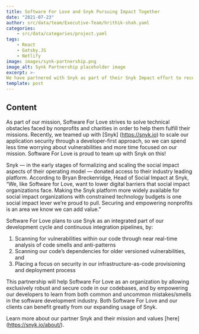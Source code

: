 ```yaml
---
title: Software For Love and Snyk Pursuing Impact Together
date: "2021-07-23"
author: src/data/team/Executive-Team/hrithik-shah.yaml
categories:
    - src/data/categories/project.yaml
tags:
    - React
    - Gatsby.JS
    - Netlify
image: images/synk-partnership.png
image_alt: Synk Partnership placeholder image
excerpt: >-
We have partnered with Snyk as part of their Snyk Impact effort to receive in-kind software security and code integration support.
template: post
---
```


## Content

As part of our mission, Software For Love strives to solve technical obstacles faced by nonprofits and charities in order to help them fulfill their missions. Recently, we teamed up with [Snyk] (https://snyk.io) to scale our application security through a developer-first approach, so we can spend less time worrying about vulnerabilities and more time focused on our mission.  Software For Love is proud to team up with Snyk on this!

Snyk — in the early stages of formalizing and scaling the social impact aspects of their operating model — donated access to their industry leading platform.  According to Bryan Breckenridge, Head of Social Impact at Snyk, “We, like Software for Love, want to lower digital barriers that social impact organizations face.  Making the Snyk platform more widely available for social impact organizations with constrained technology budgets is one social impact lever we’re proud to pull.  Securing and empowering nonprofits is an area we know we can add value.”

Software For Love plans to use Snyk as an integrated part of our development cycle and continuous integration pipelines, by:
1. Scanning for vulnerabilities within our code through near real-time analysis of code smells and anti-patterns
2. Scanning our code’s dependencies for older versioned vulnerabilities, and
3. Placing a focus on security in our infrastructure-as-code provisioning and deployment process

This partnership will help Software For Love as an organization by allowing exclusively robust and secure code in our codebases, and by empowering our developers to learn from both common and uncommon mistakes/smells in the software development industry. Both Software For Love and our clients can benefit greatly from our expanding usage of Snyk.

Learn more about our partner Snyk and their mission and values [here] (https://snyk.io/about/).
